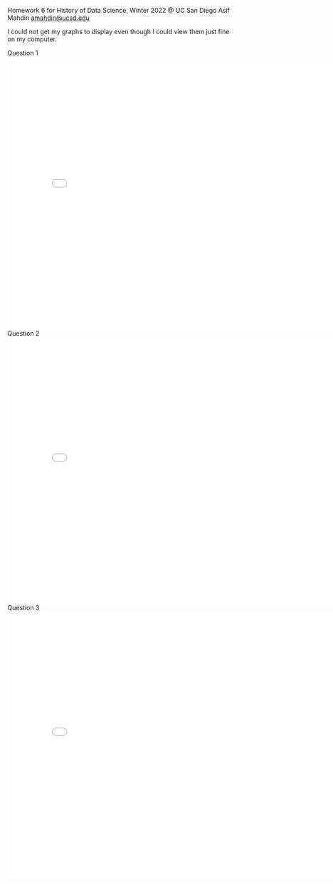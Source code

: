 Homework 6 for History of Data Science, Winter 2022 @ UC San Diego
Asif Mahdin amahdin@ucsd.edu

I could not get my graphs to display even though I could view them just fine on my computer.

Question 1
<iframe src='snow_map.html' width=800 height=600 frameBorder=0></iframe>
Question 2
<iframe src='galton.html' width=800 height=600 frameBorder=0></iframe>
Question 3
<iframe src='france_map.html' width=800 height=600 frameBorder=0></iframe>




